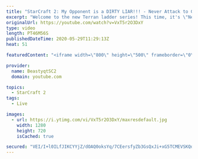 ```yaml
---
title: "StarCraft 2: My Opponent is a DIRTY LIAR!!! - Never Attack to Grandmaster"
excerpt: "Welcome to the new Terran ladder series! This time, it's \"Never Attack to Grandmaster!\" In this challenge, I play as Terran on the EU ladder, and in every game I'm not allowed to attack with any units except for using Ghosts. I'm allowed to make any army units for defending, as long as I don't attack"
originalUrl: https://youtube.com/watch?v=VxT5r2O3DxY
type: video
length: PT46M56S
publishedDateTime: 2020-05-29T11:29:13Z
heat: 51

featuredContent: "<iframe width=\"800\" height=\"500\" frameborder=\"0\" src=\"https://www.youtube.com/embed/VxT5r2O3DxY\" allow=\"accelerometer; autoplay; encrypted-media; gyroscope; picture-in-picture\" allowfullscreen></iframe>"

provider:
  name: BeastyqtSC2
  domain: youtube.com

topics:
  - StarCraft 2
tags:
  - Live

images:
  - url: https://i.ytimg.com/vi/VxT5r2O3DxY/maxresdefault.jpg
    width: 1280
    height: 720
    isCached: true

secured: "VEI/I+l0ILfJIKCYYjZ/dOAQ0oksYq/7CEersfyZb3GsQxJi+xG5TCMEVSKQdxEYNEsB+B5plK9bbXwsuCDSOe2x7YSvbToM0V2piKo6ljvi2lpYAIoWunKXE5a91KROkhF1yCsuws6ZQr0VfeoZDSq/K8aWnHmsDD0MY4qP4uTCblOCj1hzOMvsxSl9MQvKMeqrsvMeXfMWMccpHLqWCotmz8l5MuJZ075Fi1fQSA5WBsD06aXQX+5aJIph7+XkNkyYZDlwUG7koviQy7i06/5vSqgb5MO2oK4QMTvFwkVDt/1ylMuwdVQNPqVEu53lnMuJhoBXtJAcc91/B/s7tBSkk/iM0/6jHMk2Db1wNjBtWFV6xmGjDFawfq4zObbWnYXIAq/orhint5zGc+xLOoE5I7+HcwLq/zW3GkPrNUE=;i+tAT2hUdFoXX/e2eogclQ=="
---
```


